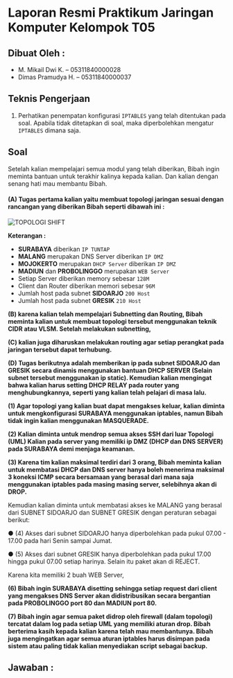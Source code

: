 # Laporan Resmi Praktikum Jaringan Komputer Kelompok T05
## Dibuat Oleh : 
- M. Mikail Dwi K. – 05311840000028
- Dimas Pramudya H. – 05311840000037

## Teknis Pengerjaan
1. Perhatikan penempatan konfigurasi ```IPTABLES``` yang telah ditentukan pada soal. Apabila tidak ditetapkan di soal, maka diperbolehkan mengatur ```IPTABLES``` dimana saja.

## Soal
Setelah kalian mempelajari semua modul yang telah diberikan, Bibah ingin meminta bantuan untuk
terakhir kalinya kepada kalian. Dan kalian dengan senang hati mau membantu Bibah.

#### (A) Tugas pertama kalian yaitu membuat topologi jaringan sesuai dengan rancangan yang diberikan Bibah seperti dibawah ini :
![TOPOLOGI SHIFT](https://user-images.githubusercontent.com/55182072/103220392-bf444380-4952-11eb-9726-9f84645d1aa1.PNG)

**Keterangan :**

- **SURABAYA** diberikan ```IP TUNTAP```
- **MALANG** merupakan DNS Server diberikan ```IP DMZ```
- **MOJOKERTO** merupakan ```DHCP Server``` diberikan ```IP DMZ```
- **MADIUN** dan **PROBOLINGGO** merupakan ```WEB Server```
- Setiap Server diberikan memory sebesar ```128M```
- Client dan Router diberikan memori sebesar ```96M```
- Jumlah host pada subnet **SIDOARJO** ```200 Host```
- Jumlah host pada subnet **GRESIK** ```210 Host```

**(B) karena kalian telah mempelajari Subnetting dan Routing, Bibah meminta kalian untuk membuat
topologi tersebut menggunakan teknik CIDR atau VLSM. Setelah melakukan subnetting,**

**(C) kalian juga diharuskan melakukan routing agar setiap perangkat pada jaringan tersebut dapat terhubung.**

**(D) Tugas berikutnya adalah memberikan ip pada subnet SIDOARJO dan GRESIK secara dinamis menggunakan bantuan DHCP SERVER (Selain subnet tersebut menggunakan ip static). Kemudian kalian mengingat bahwa kalian harus setting DHCP RELAY pada router yang menghubungkannya, seperti yang kalian telah pelajari di masa lalu.**

**(1) Agar topologi yang kalian buat dapat mengakses keluar, kalian diminta untuk mengkonfigurasi
SURABAYA menggunakan iptables, namun Bibah tidak ingin kalian menggunakan
MASQUERADE.**

**(2) Kalian diminta untuk mendrop semua akses SSH dari luar Topologi (UML) Kalian pada server
yang memiliki ip DMZ (DHCP dan DNS SERVER) pada SURABAYA demi menjaga keamanan.**

**(3) Karena tim kalian maksimal terdiri dari 3 orang, Bibah meminta kalian untuk membatasi DHCP
dan DNS server hanya boleh menerima maksimal 3 koneksi ICMP secara bersamaan yang berasal dari
mana saja menggunakan iptables pada masing masing server, selebihnya akan di DROP.**

Kemudian kalian diminta untuk membatasi akses ke MALANG yang berasal dari SUBNET
SIDOARJO dan SUBNET GRESIK dengan peraturan sebagai berikut:

● (4) Akses dari subnet SIDOARJO hanya diperbolehkan pada pukul 07.00 - 17.00 pada hari Senin
sampai Jumat.

● (5) Akses dari subnet GRESIK hanya diperbolehkan pada pukul 17.00 hingga pukul 07.00 setiap
harinya. Selain itu paket akan di REJECT. 

Karena kita memiliki 2 buah WEB Server, 

**(6) Bibah ingin SURABAYA disetting sehingga setiap
request dari client yang mengakses DNS Server akan didistribusikan secara bergantian pada
PROBOLINGGO port 80 dan MADIUN port 80.**

**(7) Bibah ingin agar semua paket didrop oleh firewall (dalam topologi) tercatat dalam log pada setiap
UML yang memiliki aturan drop.
Bibah berterima kasih kepada kalian karena telah mau membantunya. Bibah juga mengingatkan agar
semua aturan iptables harus disimpan pada sistem atau paling tidak kalian menyediakan script sebagai
backup.**

## Jawaban :
